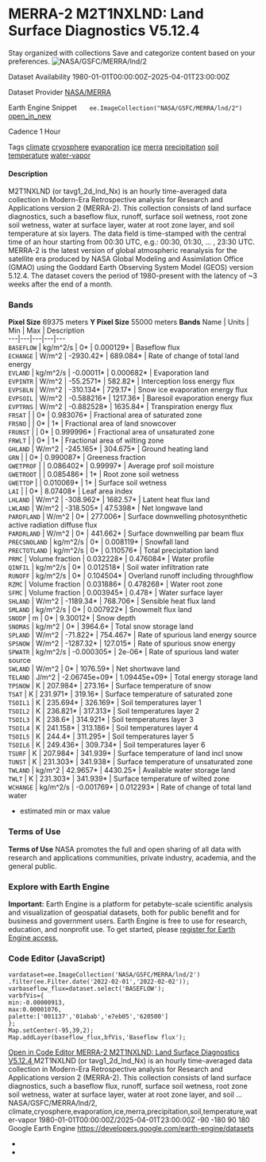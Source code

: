  
#  MERRA-2 M2T1NXLND: Land Surface Diagnostics V5.12.4 
Stay organized with collections  Save and categorize content based on your preferences. 
![NASA/GSFC/MERRA/lnd/2](https://developers.google.com/earth-engine/datasets/images/NASA/NASA_GSFC_MERRA_lnd_2_sample.png) 

Dataset Availability
    1980-01-01T00:00:00Z–2025-04-01T23:00:00Z 

Dataset Provider
     [ NASA/MERRA ](https://gmao.gsfc.nasa.gov/reanalysis/MERRA-2/) 

Earth Engine Snippet
     `    ee.ImageCollection("NASA/GSFC/MERRA/lnd/2")   ` [ open_in_new ](https://code.earthengine.google.com/?scriptPath=Examples:Datasets/NASA/NASA_GSFC_MERRA_lnd_2) 

Cadence
    1 Hour 

Tags
     [climate](https://developers.google.com/earth-engine/datasets/tags/climate) [cryosphere](https://developers.google.com/earth-engine/datasets/tags/cryosphere) [evaporation](https://developers.google.com/earth-engine/datasets/tags/evaporation) [ice](https://developers.google.com/earth-engine/datasets/tags/ice) [merra](https://developers.google.com/earth-engine/datasets/tags/merra) [precipitation](https://developers.google.com/earth-engine/datasets/tags/precipitation) [soil](https://developers.google.com/earth-engine/datasets/tags/soil) [temperature](https://developers.google.com/earth-engine/datasets/tags/temperature) [water-vapor](https://developers.google.com/earth-engine/datasets/tags/water-vapor)
#### Description
M2T1NXLND (or tavg1_2d_lnd_Nx) is an hourly time-averaged data collection in Modern-Era Retrospective analysis for Research and Applications version 2 (MERRA-2). This collection consists of land surface diagnostics, such a baseflow flux, runoff, surface soil wetness, root zone soil wetness, water at surface layer, water at root zone layer, and soil temperature at six layers. The data field is time-stamped with the central time of an hour starting from 00:30 UTC, e.g.: 00:30, 01:30, ... , 23:30 UTC.
MERRA-2 is the latest version of global atmospheric reanalysis for the satellite era produced by NASA Global Modeling and Assimilation Office (GMAO) using the Goddard Earth Observing System Model (GEOS) version 5.12.4. The dataset covers the period of 1980-present with the latency of ~3 weeks after the end of a month.
### Bands
**Pixel Size** 69375 meters 
**Y Pixel Size** 55000 meters 
**Bands**
Name | Units | Min | Max | Description  
---|---|---|---|---  
`BASEFLOW` | kg/m^2/s |  0*  |  0.000129*  | Baseflow flux  
`ECHANGE` | W/m^2 |  -2930.42*  |  689.084*  | Rate of change of total land energy  
`EVLAND` | kg/m^2/s |  -0.00011*  |  0.000682*  | Evaporation land  
`EVPINTR` | W/m^2 |  -55.2571*  |  582.82*  | Interception loss energy flux  
`EVPSBLN` | W/m^2 |  -310.134*  |  729.17*  | Snow ice evaporation energy flux  
`EVPSOIL` | W/m^2 |  -0.588216*  |  1217.36*  | Baresoil evaporation energy flux  
`EVPTRNS` | W/m^2 |  -0.882528*  |  1635.84*  | Transpiration energy flux  
`FRSAT` |  |  0*  |  0.983076*  | Fractional area of saturated zone  
`FRSNO` |  |  0*  |  1*  | Fractional area of land snowcover  
`FRUNST` |  |  0*  |  0.999996*  | Fractional area of unsaturated zone  
`FRWLT` |  |  0*  |  1*  | Fractional area of wilting zone  
`GHLAND` | W/m^2 |  -245.165*  |  304.675*  | Ground heating land  
`GRN` |  |  0*  |  0.990087*  | Greeness fraction  
`GWETPROF` |  |  0.086402*  |  0.99997*  | Average prof soil moisture  
`GWETROOT` |  |  0.085486*  |  1*  | Root zone soil wetness  
`GWETTOP` |  |  0.010069*  |  1*  | Surface soil wetness  
`LAI` |  |  0*  |  8.07408*  | Leaf area index  
`LHLAND` | W/m^2 |  -308.962*  |  1682.57*  | Latent heat flux land  
`LWLAND` | W/m^2 |  -318.505*  |  47.5398*  | Net longwave land  
`PARDFLAND` | W/m^2 |  0*  |  277.006*  | Surface downwelling photosynthetic active radiation diffuse flux  
`PARDRLAND` | W/m^2 |  0*  |  441.662*  | Surface downwelling par beam flux  
`PRECSNOLAND` | kg/m^2/s |  0*  |  0.008119*  | Snowfall land  
`PRECTOTLAND` | kg/m^2/s |  0*  |  0.110576*  | Total precipitation land  
`PRMC` | Volume fraction |  0.032228*  |  0.476084*  | Water profile  
`QINFIL` | kg/m^2/s |  0*  |  0.012518*  | Soil water infiltration rate  
`RUNOFF` | kg/m^2/s |  0*  |  0.104504*  | Overland runoff including throughflow  
`RZMC` | Volume fraction |  0.031886*  |  0.478268*  | Water root zone  
`SFMC` | Volume fraction |  0.003945*  |  0.478*  | Water surface layer  
`SHLAND` | W/m^2 |  -1189.34*  |  768.706*  | Sensible heat flux land  
`SMLAND` | kg/m^2/s |  0*  |  0.007922*  | Snowmelt flux land  
`SNODP` | m |  0*  |  9.30012*  | Snow depth  
`SNOMAS` | kg/m^2 |  0*  |  3964.6*  | Total snow storage land  
`SPLAND` | W/m^2 |  -71.822*  |  754.467*  | Rate of spurious land energy source  
`SPSNOW` | W/m^2 |  -1287.32*  |  127.015*  | Rate of spurious snow energy  
`SPWATR` | kg/m^2/s |  -0.000305*  |  2e-06*  | Rate of spurious land water source  
`SWLAND` | W/m^2 |  0*  |  1076.59*  | Net shortwave land  
`TELAND` | J/m^2 |  -2.06745e+09*  |  1.09445e+09*  | Total energy storage land  
`TPSNOW` | K |  207.984*  |  273.16*  | Surface temperature of snow  
`TSAT` | K |  231.971*  |  319.16*  | Surface temperature of saturated zone  
`TSOIL1` | K |  235.694*  |  326.169*  | Soil temperatures layer 1  
`TSOIL2` | K |  236.821*  |  317.313*  | Soil temperatures layer 2  
`TSOIL3` | K |  238.6*  |  314.921*  | Soil temperatures layer 3  
`TSOIL4` | K |  241.158*  |  313.186*  | Soil temperatures layer 4  
`TSOIL5` | K |  244.4*  |  311.295*  | Soil temperatures layer 5  
`TSOIL6` | K |  249.436*  |  309.734*  | Soil temperatures layer 6  
`TSURF` | K |  207.984*  |  341.939*  | Surface temperature of land incl snow  
`TUNST` | K |  231.303*  |  341.938*  | Surface temperature of unsaturated zone  
`TWLAND` | kg/m^2 |  42.9657*  |  4430.25*  | Available water storage land  
`TWLT` | K |  231.303*  |  341.939*  | Surface temperature of wilted zone  
`WCHANGE` | kg/m^2/s |  -0.001769*  |  0.012293*  | Rate of change of total land water  
* estimated min or max value 
### Terms of Use
**Terms of Use**
NASA promotes the full and open sharing of all data with research and applications communities, private industry, academia, and the general public.
### Explore with Earth Engine
**Important:** Earth Engine is a platform for petabyte-scale scientific analysis and visualization of geospatial datasets, both for public benefit and for business and government users. Earth Engine is free to use for research, education, and nonprofit use. To get started, please [register for Earth Engine access.](https://console.cloud.google.com/earth-engine)
### Code Editor (JavaScript)
```
vardataset=ee.ImageCollection('NASA/GSFC/MERRA/lnd/2')
.filter(ee.Filter.date('2022-02-01','2022-02-02'));
varbaseflow_flux=dataset.select('BASEFLOW');
varbfVis={
min:-0.00000913,
max:0.00001076,
palette:['001137','01abab','e7eb05','620500']
};
Map.setCenter(-95,39,2);
Map.addLayer(baseflow_flux,bfVis,'Baseflow flux');
```
[ Open in Code Editor ](https://code.earthengine.google.com/?scriptPath=Examples:Datasets/NASA/NASA_GSFC_MERRA_lnd_2)
[ MERRA-2 M2T1NXLND: Land Surface Diagnostics V5.12.4 ](https://developers.google.com/earth-engine/datasets/catalog/NASA_GSFC_MERRA_lnd_2)
M2T1NXLND (or tavg1_2d_lnd_Nx) is an hourly time-averaged data collection in Modern-Era Retrospective analysis for Research and Applications version 2 (MERRA-2). This collection consists of land surface diagnostics, such a baseflow flux, runoff, surface soil wetness, root zone soil wetness, water at surface layer, water at root zone layer, and soil …
NASA/GSFC/MERRA/lnd/2, climate,cryosphere,evaporation,ice,merra,precipitation,soil,temperature,water-vapor 
1980-01-01T00:00:00Z/2025-04-01T23:00:00Z
-90 -180 90 180 
Google Earth Engine
https://developers.google.com/earth-engine/datasets
  * [ ](https://doi.org/https://gmao.gsfc.nasa.gov/reanalysis/MERRA-2/)
  * [ ](https://doi.org/https://developers.google.com/earth-engine/datasets/catalog/NASA_GSFC_MERRA_lnd_2)


